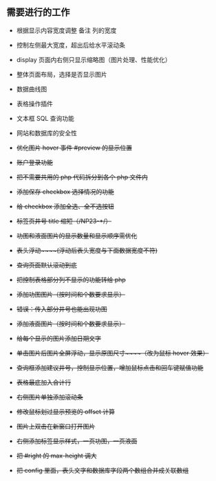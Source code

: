 ## 需要进行的工作

- 根据显示内容宽度调整 备注 列的宽度

- 控制左侧最大宽度，超出后给水平滚动条

- display 页面内右侧只显示缩略图（图片处理、性能优化）

- 整体页面布局，选择是否显示图片

- 数据曲线图

- 表格操作插件

- 文本框 SQL 查询功能

- 网站和数据库的安全性

- ~~优化图片 hover 事件 #preview 的显示位置~~

- ~~账户登录功能~~

- ~~把不需要共用的 php 代码拆分到各个 php 文件内~~

- ~~添加保存 checkbox 选择情况的功能~~

- ~~给 checkbox 添加全选、全不选按钮~~

- ~~标签页井号 title 缩短（/NP23-*/）~~

- ~~功图和液面图片的显示数量和显示顺序需优化~~

- ~~表头浮动~~~~(浮动后表头宽度与下面数据宽度不符)~~

- ~~查询页面默认滚动到底~~

- ~~把控制表格部分列不显示的功能转给 php~~

- ~~添加功图图片（按时间和个数要求显示）~~

- ~~错误：传入部分井号也能出现功图~~

- ~~添加液面图片（按时间和个数要求显示）~~

- ~~给每个显示的图片添加日期文字~~

- ~~单击图片后图片全屏浮动，显示原图尺寸~~~~（改为鼠标 hover 效果）~~

- ~~查询框添加建议井号，控制显示位置，增加鼠标点击和回车键赋值功能~~

- ~~表格最底加入合计行~~

- ~~右侧图片单独添加滚动条~~

- ~~修改鼠标划过显示预览的 offset 计算~~

- ~~图片上双击在新窗口打开图片~~

- ~~右侧添加标签显示样式，一页功图，一页液面~~

- ~~把 #right 的 max-height 调大~~

- ~~把 config 里面，表头文字和数据库字段两个数组合并成关联数组~~